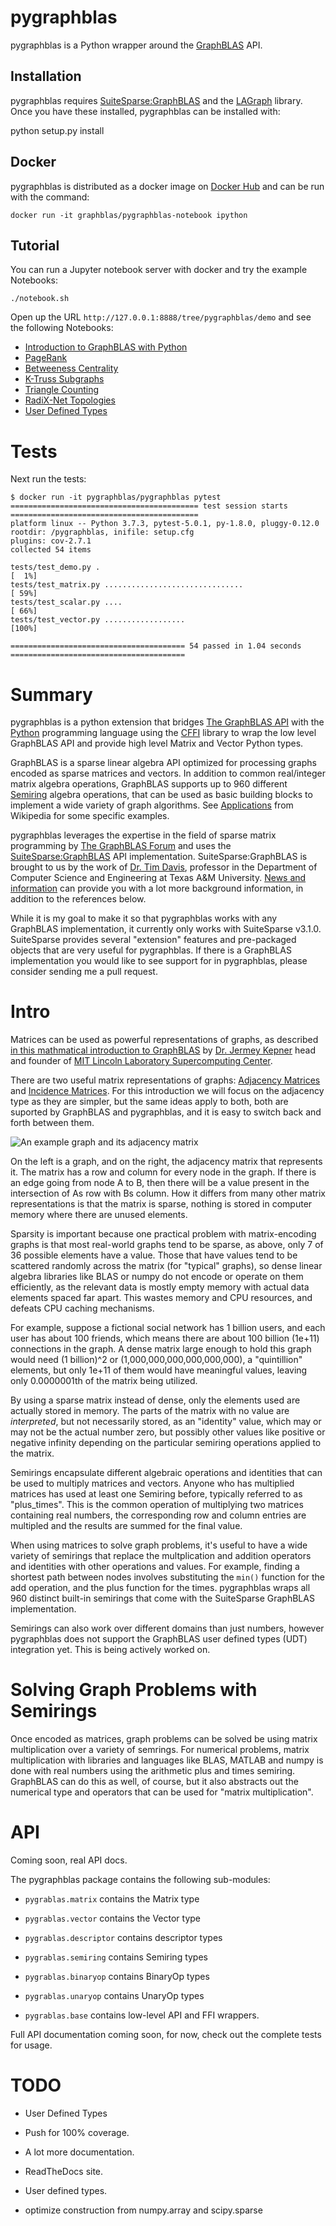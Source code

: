 # pygraphblas

pygraphblas is a Python wrapper around the
[GraphBLAS](http://graphblas.org) API.

## Installation

pygraphblas requires
[SuiteSparse:GraphBLAS](http://faculty.cse.tamu.edu/davis/GraphBLAS.html)
and the [LAGraph](https://github.com/GraphBLAS/LAGraph) library.  Once
you have these installed, pygraphblas can be installed with:

  python setup.py install

## Docker 

pygraphblas is distributed as a docker image on [Docker
Hub](https://cloud.docker.com/repository/docker/pygraphblas/pygraphblas/general)
and can be run with the command:

    docker run -it graphblas/pygraphblas-notebook ipython

## Tutorial

You can run a Jupyter notebook server with docker and try the example
Notebooks:

    ./notebook.sh

Open up the URL `http://127.0.0.1:8888/tree/pygraphblas/demo` and see
the following Notebooks:

 - [Introduction to GraphBLAS with Python](./pygraphblas/demo/Introduction-to-GraphBLAS-with-Python.ipynb)
 - [PageRank](./pygraphblas/demo/PageRank.ipynb)
 - [Betweeness Centrality](./pygraphblas/demo/BetweenessCentrality.ipynb)
 - [K-Truss Subgraphs](./pygraphblas/demo/K-Truss.ipynb)
 - [Triangle Counting](./pygraphblas/demo/Triangle-Counting.ipynb)
 - [RadiX-Net Topologies](./pygraphblas/demo/RadiX-Net-with-pygraphblas.ipynb)
 - [User Defined Types](./pygraphblas/demo/User-Defined-Types.ipynb)

# Tests

Next run the tests:

    $ docker run -it pygraphblas/pygraphblas pytest
    ========================================== test session starts ==========================================
    platform linux -- Python 3.7.3, pytest-5.0.1, py-1.8.0, pluggy-0.12.0
    rootdir: /pygraphblas, inifile: setup.cfg
    plugins: cov-2.7.1
    collected 54 items

    tests/test_demo.py .                                                                              [  1%]
    tests/test_matrix.py ...............................                                              [ 59%]
    tests/test_scalar.py ....                                                                         [ 66%]
    tests/test_vector.py ..................                                                           [100%]

    ======================================= 54 passed in 1.04 seconds =======================================

# Summary

pygraphblas is a python extension that bridges [The GraphBLAS
API](http://graphblas.org) with the [Python](https://python.org)
programming language using the
[CFFI](https://cffi.readthedocs.io/en/latest/) library to wrap the low
level GraphBLAS API and provide high level Matrix and Vector Python
types.

GraphBLAS is a sparse linear algebra API optimized for processing
graphs encoded as sparse matrices and vectors.  In addition to common
real/integer matrix algebra operations, GraphBLAS supports up to 960
different [Semiring](https://en.wikipedia.org/wiki/Semiring) algebra
operations, that can be used as basic building blocks to implement a
wide variety of graph algorithms. See
[Applications](https://en.wikipedia.org/wiki/Semiring#Applications)
from Wikipedia for some specific examples.

pygraphblas leverages the expertise in the field of sparse matrix
programming by [The GraphBLAS Forum](http://graphblas.org) and uses
the
[SuiteSparse:GraphBLAS](http://faculty.cse.tamu.edu/davis/GraphBLAS.html)
API implementation. SuiteSparse:GraphBLAS is brought to us by the work
of [Dr. Tim Davis](http://faculty.cse.tamu.edu/davis/welcome.html),
professor in the Department of Computer Science and Engineering at
Texas A&M University.  [News and
information](http://faculty.cse.tamu.edu/davis/news.html) can provide
you with a lot more background information, in addition to the
references below.

While it is my goal to make it so that pygraphblas works with any
GraphBLAS implementation, it currently only works with SuiteSparse
v3.1.0.  SuiteSparse provides several "extension" features and
pre-packaged objects that are very useful for pygraphblas.  If there
is a GraphBLAS implementation you would like to see support for in
pygraphblas, please consider sending me a pull request.

# Intro

Matrices can be used as powerful representations of graphs, as
described [in this mathmatical introduction to
GraphBLAS](http://www.mit.edu/~kepner/GraphBLAS/GraphBLAS-Math-release.pdf)
by [Dr. Jermey Kepner](http://www.mit.edu/~kepner/) head and founder
of [MIT Lincoln Laboratory Supercomputing
Center](http://news.mit.edu/2016/lincoln-laboratory-establishes-supercomputing-center-0511).

There are two useful matrix representations of graphs: [Adjacency
Matrices](https://en.wikipedia.org/wiki/Adjacency_matrix) and
[Incidence Matrices](https://en.wikipedia.org/wiki/Incidence_matrix).
For this introduction we will focus on the adjacency type as they are
simpler, but the same ideas apply to both, both are suported by
GraphBLAS and pygraphblas, and it is easy to switch back and forth
between them.

![An example graph and its adjacency matrix](./docs/GraphMatrix.svg)

On the left is a graph, and on the right, the adjacency matrix that
represents it. The matrix has a row and column for every node in the
graph.  If there is an edge going from node A to B, then there will be
a value present in the intersection of As row with Bs column.  How it
differs from many other matrix representations is that the matrix is
sparse, nothing is stored in computer memory where there are unused
elements.

Sparsity is important because one practical problem with
matrix-encoding graphs is that most real-world graphs tend to be
sparse, as above, only 7 of 36 possible elements have a value. Those
that have values tend to be scattered randomly across the matrix
(for "typical" graphs), so dense linear algebra libraries like BLAS or
numpy do not encode or operate on them efficiently, as the relevant
data is mostly empty memory with actual data elements spaced far
apart.  This wastes memory and CPU resources, and defeats CPU caching
mechanisms.

For example, suppose a fictional social network has 1 billion users,
and each user has about 100 friends, which means there are about 100
billion (1e+11) connections in the graph.  A dense matrix large enough
to hold this graph would need (1 billion)^2 or
(1,000,000,000,000,000,000), a "quintillion" elements, but only 1e+11
of them would have meaningful values, leaving only 0.0000001th of the
matrix being utilized.

By using a sparse matrix instead of dense, only the elements used are
actually stored in memory. The parts of the matrix with no value are
*interpreted*, but not necessarily stored, as an "identity" value,
which may or may not be the actual number zero, but possibly other
values like positive or negative infinity depending on the particular
semiring operations applied to the matrix.

Semirings encapsulate different algebraic operations and identities
that can be used to multiply matrices and vectors.  Anyone who has
multiplied matrices has used at least one Semiring before, typically
referred to as "plus_times".  This is the common operation of
multiplying two matrices containing real numbers, the corresponding row
and column entries are multipled and the results are summed for the
final value.

When using matrices to solve graph problems, it's useful to have a
wide variety of semirings that replace the multplication and addition
operators and identities with other operations and values.  For
example, finding a shortest path between nodes involves substituting
the `min()` function for the add operation, and the plus function for
the times.  pygraphblas wraps all 960 distinct built-in semirings that
come with the SuiteSparse GraphBLAS implementation.

Semirings can also work over different domains than just numbers,
however pygraphblas does not support the GraphBLAS user defined types
(UDT) integration yet.  This is being actively worked on.

# Solving Graph Problems with Semirings

Once encoded as matrices, graph problems can be solved be using matrix
multiplication over a variety of semrings.  For numerical problems,
matrix multiplication with libraries and languages like BLAS, MATLAB
and numpy is done with real numbers using the arithmetic plus and
times semiring.  GraphBLAS can do this as well, of course, but it also
abstracts out the numerical type and operators that can be used for
"matrix multiplication".


# API

Coming soon, real API docs.

The pygraphblas package contains the following sub-modules:

- `pygrablas.matrix` contains the Matrix type

- `pygrablas.vector` contains the Vector type

- `pygrablas.descriptor` contains descriptor types

- `pygrablas.semiring` contains Semiring types

- `pygrablas.binaryop` contains BinaryOp types

- `pygrablas.unaryop` contains UnaryOp types

- `pygrablas.base` contains low-level API and FFI wrappers.

Full API documentation coming soon, for now, check out the complete
tests for usage.

# TODO

- User Defined Types

- Push for 100% coverage.

- A lot more documentation.

- ReadTheDocs site.

- User defined types.

- optimize construction from numpy.array and scipy.sparse
